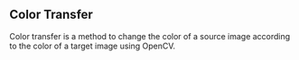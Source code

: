 ## **Color Transfer**

Color transfer is a method to change the color of a source image according to the color of a target image using OpenCV.
